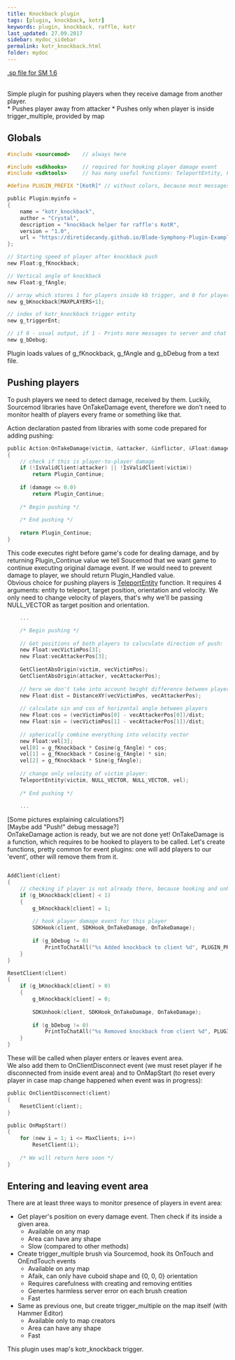 ```yaml
---
title: Knockback plugin
tags: [plugin, knockback, kotr]
keywords: plugin, knockback, raffle, kotr
last_updated: 27.09.2017
sidebar: mydoc_sidebar
permalink: kotr_knockback.html
folder: mydoc
---
```


<a href="https://github.com/DiretideCandy/Blade-Symphony-Plugin-Examples/blob/master/addons/sourcemod/scripting/kotr_knockback.sp" target="_blank">.sp file for SM 1.6</a>

<br>
Simple plugin for pushing players when they receive damage from another player.

<br>
* Pushes player away from attacker
* Pushes only when player is inside trigger_multiple, provided by map


## Globals
```c
#include <sourcemod> 	// always here

#include <sdkhooks>		// required for hooking player damage event
#include <sdktools>		// has many useful functions: TeleportEntity, FindEntityByClassname, etc. 

#define PLUGIN_PREFIX "[KotR]" // without colors, because most messages will go to server console

public Plugin:myinfo =
{
	name = "kotr_knockback",
	author = "Crystal",
	description = "knockback helper for raffle's KotR",
	version = "1.0",
	url = "https://diretidecandy.github.io/Blade-Symphony-Plugin-Examples/index.html"
};

// Starting speed of player after knockback push
new Float:g_fKnockback;

// Vertical angle of knockback
new Float:g_fAngle;

// array which stores 1 for players inside kb trigger, and 0 for players outside 
new g_bKnockback[MAXPLAYERS+1];

// index of kotr_knockback trigger entity
new g_triggerEnt;

// if 0 - usual output, if 1 - Prints more messages to server and chat
new g_bDebug;
```
Plugin loads values of g_fKnockback, g_fAngle and g_bDebug from a text file.

## Pushing players

To push players we need to detect damage, received by them. Luckily, Sourcemod libraries have OnTakeDamage event, therefore we don't need to monitor health of players every frame or something like that.

Action declaration pasted from libraries with some code prepared for adding pushing:

```c
public Action:OnTakeDamage(victim, &attacker, &inflictor, &Float:damage, &damagetype)
{
	// check if this is player-to-player damage
	if (!IsValidClient(attacker) || !IsValidClient(victim))
		return Plugin_Continue;
		
	if (damage <= 0.0)
		return Plugin_Continue;
		
	/* Begin pushing */
	
	/* End pushing */
		
	return Plugin_Continue;
}
```

This code executes right before game's code for dealing damage, and by returning Plugin_Continue value we tell Soucemod that we want game to continue executing original damage event. If we would need to prevent damage to player, we should return Plugin_Handled value.
<br>
Obvious choice for pushing players is <a href="https://sm.alliedmods.net/api/index.php?fastload=show&id=40&" target="_blank">TeleportEntity</a> function. It requires 4 arguments: entity to teleport, target position, orientation and velocity. We only need to change velocity of players, that's why we'll be passing NULL_VECTOR as target position and orientation. 

```c
	...

	/* Begin pushing */
	
	// Get positions of both players to caluculate direction of push:
	new Float:vecVictimPos[3];
	new Float:vecAttackerPos[3];
	
	GetClientAbsOrigin(victim, vecVictimPos);
	GetClientAbsOrigin(attacker, vecAttackerPos);
	
	// here we don't take into account height difference between players for simplicity
	new Float:dist = DistanceXY(vecVictimPos, vecAttackerPos); 
	
	// calculate sin and cos of horizontal angle between players
	new Float:cos = (vecVictimPos[0] - vecAttackerPos[0])/dist;
	new Float:sin = (vecVictimPos[1] - vecAttackerPos[1])/dist;
	
	// spherically combine everything into velocity vector
	new Float:vel[3];
	vel[0] = g_fKnockback * Cosine(g_fAngle) * cos;
	vel[1] = g_fKnockback * Cosine(g_fAngle) * sin;
	vel[2] = g_fKnockback * Sine(g_fAngle);
	
	// change only velocity of victim player:
	TeleportEntity(victim, NULL_VECTOR, NULL_VECTOR, vel);
	
	/* End pushing */
	
	...
```

[Some pictures explaining calculations?]
<br>[Maybe add "Push!" debug message?]
<br>
OnTakeDamage action is ready, but we are not done yet! OnTakeDamage is a function, which requires to be hooked to players to be called. Let's create functions, pretty common for event plugins: one will add players to our 'event', other will remove them from it.

```c

AddClient(client)
{
	// checking if player is not already there, because hooking and unhooking more then once is unsafe
	if (g_bKnockback[client] < 1)
	{
		g_bKnockback[client] = 1;
		
		// hook player damage event for this player
		SDKHook(client, SDKHook_OnTakeDamage, OnTakeDamage);
		
		if (g_bDebug != 0)
			PrintToChatAll("%s Added knockback to client %d", PLUGIN_PREFIX, client);
	}
}

ResetClient(client)
{
	if (g_bKnockback[client] > 0)
	{
		g_bKnockback[client] = 0;
		
		SDKUnhook(client, SDKHook_OnTakeDamage, OnTakeDamage);
		
		if (g_bDebug != 0)
			PrintToChatAll("%s Removed knockback from client %d", PLUGIN_PREFIX, client);
	}
}
```
These will be called when player enters or leaves event area. 
<br>
We also add them to OnClientDisconnect event (we must reset player if he disconnected from inside event area) and to OnMapStart (to reset every player in case map change happened when event was in progress):
```c
public OnClientDisconnect(client)
{
	ResetClient(client);
}

public OnMapStart()
{
	for (new i = 1; i <= MaxClients; i++)
		ResetClient(i);
	
	/* We will return here soon */
}
```

## Entering and leaving event area

There are at least three ways to monitor presence of players in event area:
* Get player's position on every damage event. Then check if its inside a given area.
	- Available on any map
	- Area can have any shape
	- Slow (compared to other methods)
* Create trigger_multiple brush via Sourcemod, hook its OnTouch and OnEndTouch events
	- Available on any map
	- Afaik, can only have cuboid shape and {0, 0, 0} orientation
	- Requires carefulness with creating and removing entities
	- Genertes harmless server error on each brush creation
	- Fast
* Same as previous one, but create trigger_multiple on the map itself (with Hammer Editor)
	- Available only to map creators
	- Area can have any shape
	- Fast
	
This plugin uses map's kotr_knockback trigger.

